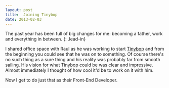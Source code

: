 ```yaml
---
layout: post
title:  Joining Tinybop
date: 2013-02-03
---
```


The past year has been full of big changes for me: becoming a father, work and everything in between.
{: .lead-in}

I shared office space with Raul as he was working to start [Tinybop](http://tinybop.com) and from the beginning you could see that he was on to something. Of course there's no such thing as a sure thing and his reality was probably far from smooth sailing. His vision for what Tinybop could be was clear and impressive. Almost immediately I thought of how cool it'd be to work on it with him.

Now I get to do just that as their Front-End Developer.
